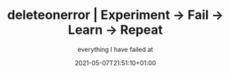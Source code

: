 ---
date: 2021-05-07T21:51:10+01:00
title: deleteonerror | Experiment -> Fail -> Learn -> Repeat
subtitle: everything I have failed at
summary: A Blog about everything I failed on, also referred to as all my experiments, experiences, thoughts and shenanigans.

twitter_creator_id: 94538574
---